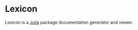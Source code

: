 # Lexicon

*Lexicon* is a [Julia](http://www.julialang.org) package documentation generator
and viewer.
